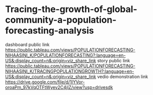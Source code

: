 # Tracing-the-growth-of-global-community-a-population-forecasting-analysis
dashboard public link https://public.tableau.com/views/POPULATIONFORECASTING-NIHAASINI_K/POPULATIONFORECASTING?:language=en-US&:display_count=n&:origin=viz_share_link
story public link https://public.tableau.com/views/POPULATIONFORECASTING-NIHAASINI_K/TRACINGPOPULATIONGROWTH?:language=en-US&:display_count=n&:origin=viz_share_link
vedio demonstration link https://drive.google.com/file/d/1IYVor-oroaPm_97kVqOTFtWyev2C4jIZ/view?usp=drivesdk

